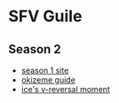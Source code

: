 # SFV Guile
## Season 2

* [season 1 site](s1/index.html)
* [okizeme guide](oki-guide.html)
* [ice's v-reversal moment](ice.html)
